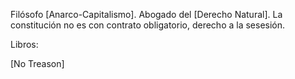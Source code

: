 
Filósofo [Anarco-Capitalismo]. Abogado del [Derecho Natural]. La constitución no es con contrato obligatorio, derecho a la sesesión. 

Libros:

[No Treason]



